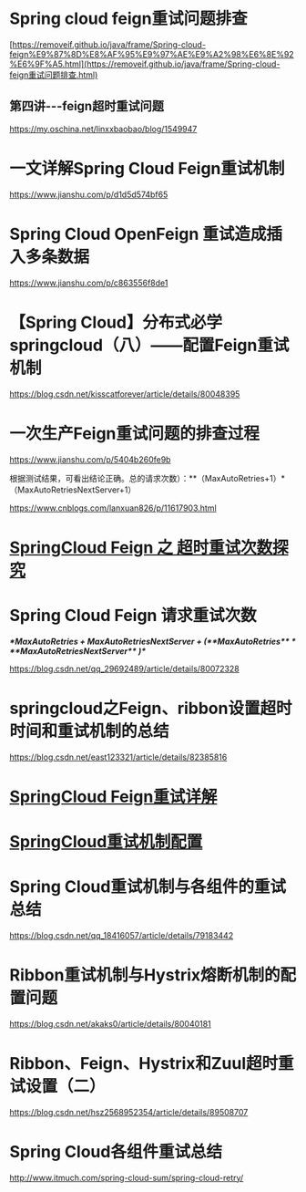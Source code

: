 # Spring cloud feign重试问题排查

[https://removeif.github.io/java/frame/Spring-cloud-feign%E9%87%8D%E8%AF%95%E9%97%AE%E9%A2%98%E6%8E%92%E6%9F%A5.html](https://removeif.github.io/java/frame/Spring-cloud-feign重试问题排查.html)





## 第四讲---feign超时重试问题

https://my.oschina.net/linxxbaobao/blog/1549947



# 一文详解Spring Cloud Feign重试机制

https://www.jianshu.com/p/d1d5d574bf65





# Spring Cloud OpenFeign 重试造成插入多条数据

https://www.jianshu.com/p/c863556f8de1



# 【Spring Cloud】分布式必学springcloud（八）——配置Feign重试机制



https://blog.csdn.net/kisscatforever/article/details/80048395



# 一次生产Feign重试问题的排查过程

https://www.jianshu.com/p/5404b260fe9b



根据测试结果，可看出结论正确。总的请求次数）：**（MaxAutoRetries+1）*（MaxAutoRetriesNextServer+1）

https://www.cnblogs.com/lanxuan826/p/11617903.html

# [SpringCloud Feign 之 超时重试次数探究](https://www.cnblogs.com/lanxuan826/p/11617903.html)



# Spring Cloud Feign 请求重试次数

***\*MaxAutoRetries + MaxAutoRetriesNextServer + (\*\*MaxAutoRetries\*\* \* \*\*MaxAutoRetriesNextServer\*\* )\****



https://blog.csdn.net/qq_29692489/article/details/80072328





# springcloud之Feign、ribbon设置超时时间和重试机制的总结

https://blog.csdn.net/east123321/article/details/82385816



# [SpringCloud Feign重试详解](https://www.cnblogs.com/zhangjianbin/p/7228628.html)



# [SpringCloud重试机制配置](https://www.cnblogs.com/tiancai/p/9620012.html)





# Spring Cloud重试机制与各组件的重试总结

https://blog.csdn.net/qq_18416057/article/details/79183442



# Ribbon重试机制与Hystrix熔断机制的配置问题

https://blog.csdn.net/akaks0/article/details/80040181



# Ribbon、Feign、Hystrix和Zuul超时重试设置（二）



https://blog.csdn.net/hsz2568952354/article/details/89508707





# Spring Cloud各组件重试总结

http://www.itmuch.com/spring-cloud-sum/spring-cloud-retry/